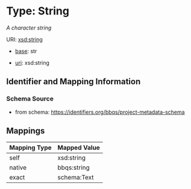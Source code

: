# Type: String




_A character string_



URI: [xsd:string](http://www.w3.org/2001/XMLSchema#string)

* [base](https://w3id.org/linkml/base): str

* [uri](https://w3id.org/linkml/uri): xsd:string









## Identifier and Mapping Information







### Schema Source


* from schema: https://identifiers.org/bbqs/project-metadata-schema




## Mappings

| Mapping Type | Mapped Value |
| ---  | ---  |
| self | xsd:string |
| native | bbqs:string |
| exact | schema:Text |




